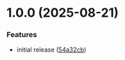 # 1.0.0 (2025-08-21)


### Features

* initial release ([54a32cb](https://github.com/dogfrogfog/google-auth-mcp/commit/54a32cbbe035756d2dc74919d5674fa8937cf35d))
